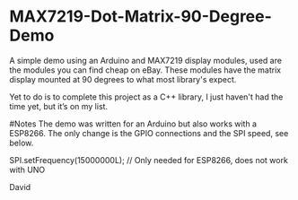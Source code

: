 # MAX7219-Dot-Matrix-90-Degree-Demo
A simple demo using an Arduino and MAX7219 display modules, used are the modules you can find cheap on eBay. These modules have the matrix display mounted at 90 degrees to what most library's expect.

Yet to do is to complete this project as a C++ library, I just haven't had the time yet, but it’s on my list.

#Notes
The demo was written for an Arduino but also works with a ESP8266. The only change is the GPIO connections and the SPI speed, see below.

  SPI.setFrequency(15000000L);    // Only needed for ESP8266, does not work with UNO

David
